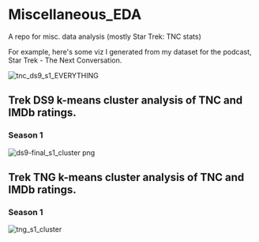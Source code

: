 # Miscellaneous_EDA
A repo for misc. data analysis (mostly Star Trek: TNC stats)

For example, here's some viz I generated from my dataset for the podcast, Star Trek - The Next Conversation.

![tnc_ds9_s1_EVERYTHING](https://user-images.githubusercontent.com/62044678/236374329-cc86a827-657d-45ef-b62b-0242366b23fc.png)

## Trek DS9 k-means cluster analysis of TNC and IMDb ratings. 
### Season 1
![ds9-final_s1_cluster png](https://user-images.githubusercontent.com/62044678/236374380-1092b3f6-c67a-4373-a646-8ee109358953.png)

## Trek TNG k-means cluster analysis of TNC and IMDb ratings. 
### Season 1
![tng_s1_cluster](https://user-images.githubusercontent.com/62044678/226086386-f8926910-cebd-4367-9475-7fe957231c31.png)

